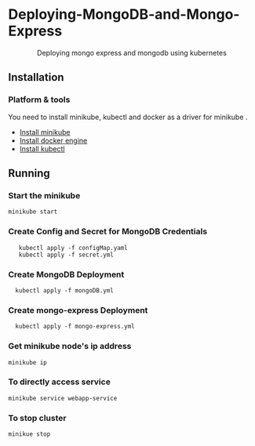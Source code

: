 # Deploying-MongoDB-and-Mongo-Express
<div align="center">
Deploying mongo express and mongodb using kubernetes
</div>
  
## Installation

### Platform & tools

You need to install minikube, kubectl and docker as a driver for minikube .
* [Install minikube](https://minikube.sigs.k8s.io/docs/start/)
* [Install docker engine](https://docs.docker.com/engine/install/)
* [Install kubectl](https://kubernetes.io/docs/tasks/tools/)


## Running
### Start the minikube

```
minikube start
```
    
### Create Config and Secret for MongoDB Credentials
 ```
    kubectl apply -f configMap.yaml
    kubectl apply -f secret.yml
 ```
 ### Create MongoDB Deployment
  ```
    kubectl apply -f mongoDB.yml
  ```
    
 ### Create mongo-express Deployment 
  ```
    kubectl apply -f mongo-express.yml
  ```
  
  ### Get minikube node's ip address
```
minikube ip
```
### To directly access service
```
minikube service webapp-service
```

### To stop cluster 
```
minikue stop
```




